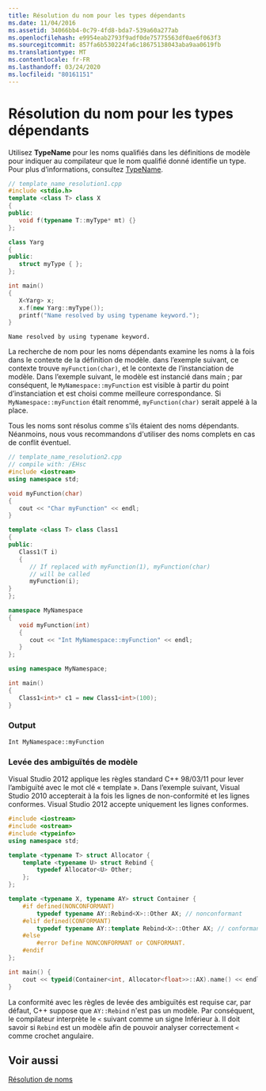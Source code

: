 ```yaml
---
title: Résolution du nom pour les types dépendants
ms.date: 11/04/2016
ms.assetid: 34066bb4-0c79-4fd8-bda7-539a60a277ab
ms.openlocfilehash: e9954eab2793f9adf0de75775563df0ae6f063f3
ms.sourcegitcommit: 857fa6b530224fa6c18675138043aba9aa0619fb
ms.translationtype: MT
ms.contentlocale: fr-FR
ms.lasthandoff: 03/24/2020
ms.locfileid: "80161151"
---
```

# <a name="name-resolution-for-dependent-types"></a>Résolution du nom pour les types dépendants

Utilisez **TypeName** pour les noms qualifiés dans les définitions de modèle pour indiquer au compilateur que le nom qualifié donné identifie un type. Pour plus d’informations, consultez [TypeName](../cpp/typename.md).

```cpp
// template_name_resolution1.cpp
#include <stdio.h>
template <class T> class X
{
public:
   void f(typename T::myType* mt) {}
};

class Yarg
{
public:
   struct myType { };
};

int main()
{
   X<Yarg> x;
   x.f(new Yarg::myType());
   printf("Name resolved by using typename keyword.");
}
```

```Output
Name resolved by using typename keyword.
```

La recherche de nom pour les noms dépendants examine les noms à la fois dans le contexte de la définition de modèle. dans l’exemple suivant, ce contexte trouve `myFunction(char)`, et le contexte de l’instanciation de modèle. Dans l’exemple suivant, le modèle est instancié dans main ; par conséquent, le `MyNamespace::myFunction` est visible à partir du point d’instanciation et est choisi comme meilleure correspondance. Si `MyNamespace::myFunction` était renommé, `myFunction(char)` serait appelé à la place.

Tous les noms sont résolus comme s'ils étaient des noms dépendants. Néanmoins, nous vous recommandons d'utiliser des noms complets en cas de conflit éventuel.

```cpp
// template_name_resolution2.cpp
// compile with: /EHsc
#include <iostream>
using namespace std;

void myFunction(char)
{
   cout << "Char myFunction" << endl;
}

template <class T> class Class1
{
public:
   Class1(T i)
   {
      // If replaced with myFunction(1), myFunction(char)
      // will be called
      myFunction(i);
}
};

namespace MyNamespace
{
   void myFunction(int)
   {
      cout << "Int MyNamespace::myFunction" << endl;
   }
};

using namespace MyNamespace;

int main()
{
   Class1<int>* c1 = new Class1<int>(100);
}
```

### <a name="output"></a>Output

```Output
Int MyNamespace::myFunction
```

### <a name="template-disambiguation"></a>Levée des ambiguïtés de modèle

Visual Studio 2012 applique les règles standard C++ 98/03/11 pour lever l’ambiguïté avec le mot clé « template ». Dans l’exemple suivant, Visual Studio 2010 accepterait à la fois les lignes de non-conformité et les lignes conformes.  Visual Studio 2012 accepte uniquement les lignes conformes.

```cpp
#include <iostream>
#include <ostream>
#include <typeinfo>
using namespace std;

template <typename T> struct Allocator {
    template <typename U> struct Rebind {
        typedef Allocator<U> Other;
    };
};

template <typename X, typename AY> struct Container {
    #if defined(NONCONFORMANT)
        typedef typename AY::Rebind<X>::Other AX; // nonconformant
    #elif defined(CONFORMANT)
        typedef typename AY::template Rebind<X>::Other AX; // conformant
    #else
        #error Define NONCONFORMANT or CONFORMANT.
    #endif
};

int main() {
    cout << typeid(Container<int, Allocator<float>>::AX).name() << endl;
}
```

La conformité avec les règles de levée des ambiguïtés est requise car, par défaut, C++ suppose que `AY::Rebind` n'est pas un modèle. Par conséquent, le compilateur interprète le `<` suivant comme un signe Inférieur à. Il doit savoir si `Rebind` est un modèle afin de pouvoir analyser correctement `<` comme crochet angulaire.

## <a name="see-also"></a>Voir aussi

[Résolution de noms](../cpp/templates-and-name-resolution.md)
